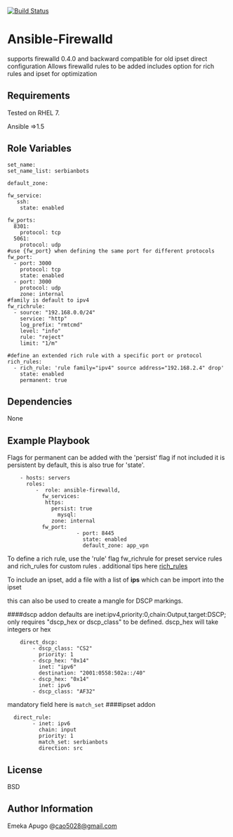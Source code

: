 [![Build Status](https://travis-ci.org/eapugo/Ansible-firewalld.svg?branch=master)](https://travis-ci.org/eapugo/Ansible-firewalld)

Ansible-Firewalld
=========
supports firewalld 0.4.0 and backward compatible for old ipset direct configuration
Allows firewalld rules to be added includes option for rich rules and ipset for optimization


Requirements
------------
Tested on RHEL 7.

Ansible =>1.5 

Role Variables
--------------
```
set_name:
set_name_list: serbianbots
```
```
default_zone:

fw_service:
   ssh: 
    state: enabled

fw_ports:
  8301:
    protocol: tcp
  5061:
    protocol: udp
#use {fw_port} when defining the same port for different protocols
fw_port:
  - port: 3000
    protocol: tcp
    state: enabled
  - port: 3000
    protocol: udp
    zone: internal
#family is default to ipv4
fw_richrule:
  - source: "192.168.0.0/24"
    service: "http"
    log_prefix: "rmtcmd"
    level: "info"
    rule: "reject"
    limit: "1/m"
    
#define an extended rich rule with a specific port or protocol
rich_rules:
  - rich_rule: 'rule family="ipv4" source address="192.168.2.4" drop'
    state: enabled
    permanent: true
```

Dependencies
------------

None

Example Playbook
----------------

Flags for permanent can be added with the 'persist' flag if not included it is persistent by default, this is also true for 'state'. 
```
    - hosts: servers
      roles:
         -  role: ansible-firewalld,
		   fw_services:
			https:
			  persist: true 
		        mysql:
			  zone: internal
		   fw_port:
                      - port: 8445
                        state: enabled
                        default_zone: app_vpn
```

To define a rich rule, use the 'rule' flag fw\_richrule for preset service rules and rich\_rules for custom rules . additional tips here [rich_rules](https://fedoraproject.org/wiki/Features/FirewalldRichLanguage)


To include an ipset, add a file with a list of **ips**
which can be import into the ipset


 this can also be used to create a mangle for DSCP markings.

####dscp addon 
defaults are inet:ipv4,priority:0,chain:Output,target:DSCP; only requires "dscp\_hex or dscp\_class" to be defined. 
dscp_hex will take integers or hex
```
    direct_dscp:
        - dscp_class: "CS2"
          priority: 1
        - dscp_hex: "0x14"
          inet: "ipv6"
          destination: "2001:0558:502a::/40"
        - dscp_hex: "0x14"
          inet: ipv6
        - dscp_class: "AF32"
```
mandatory field here is `match_set`
####ipset addon
```
  direct_rule:
        - inet: ipv6
          chain: input
          priority: 1
          match_set: serbianbots
          direction: src
```


License
-------

BSD

Author Information
------------------
Emeka Apugo @cao5028@gmail.com
